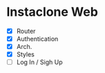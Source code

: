# Instaclone Web

- [x] Router
- [x] Authentication
- [x] Arch.
- [x] Styles
- [ ] Log In / Sigh Up
